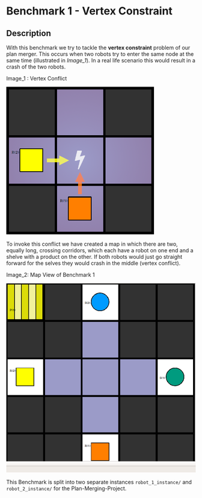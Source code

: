 # Benchmark 1 - Vertex Constraint



## Description

With this benchmark we try to tackle the **vertex constraint** problem of our plan merger. This occurs when two robots try to enter the same node at the same time (illustrated in _Image_1_). In a real life scenario this would result in a crash of the two robots. 



Image_1 :  Vertex Conflict

![ Vertex Constraint Problem](vertex_constraint.png "Vertex Constraint Conflict") 



To invoke this conflict we have created a map in which there are two, equally long, crossing corridors, which each have a robot on one end and a shelve with a product on the other. If both robots would just go straight forward for the selves they would crash in the middle (vertex conflict).



Image_2: Map View of Benchmark 1

![Map view of Benchmark 1](map.png "Map view of Benchmark 1") 



This Benchmark is split into two separate instances `robot_1_instance/` and `robot_2_instance/` for the Plan-Merging-Project. 